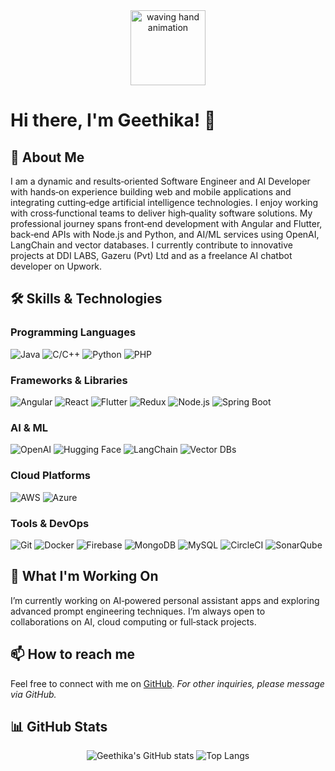 <div align="center">
  <img src="https://media.giphy.com/media/hvRJCLFzcasrR4ia7z/giphy.gif" width="120" alt="waving hand animation"/>
</div>

# Hi there, I'm Geethika! 👋

## 🚀 About Me

I am a dynamic and results‑oriented Software Engineer and AI Developer with hands‑on experience building web and mobile applications and integrating cutting‑edge artificial intelligence technologies. I enjoy working with cross‑functional teams to deliver high‑quality software solutions. My professional journey spans front‑end development with Angular and Flutter, back‑end APIs with Node.js and Python, and AI/ML services using OpenAI, LangChain and vector databases. I currently contribute to innovative projects at DDI LABS, Gazeru (Pvt) Ltd and as a freelance AI chatbot developer on Upwork.

<!-- Removed education and work experience sections to simplify the profile -->

## 🛠️ Skills & Technologies

### Programming Languages
![Java](https://img.shields.io/badge/-Java-007396?style=for-the-badge&logo=java&logoColor=white)
![C/C++](https://img.shields.io/badge/-C/C++-00599C?style=for-the-badge&logo=c&logoColor=white)
![Python](https://img.shields.io/badge/-Python-3776AB?style=for-the-badge&logo=python&logoColor=white)
![PHP](https://img.shields.io/badge/-PHP-777BB4?style=for-the-badge&logo=php&logoColor=white)

### Frameworks & Libraries
![Angular](https://img.shields.io/badge/-Angular-DD0031?style=for-the-badge&logo=angular&logoColor=white)
![React](https://img.shields.io/badge/-React-61DAFB?style=for-the-badge&logo=react&logoColor=black)
![Flutter](https://img.shields.io/badge/-Flutter-02569B?style=for-the-badge&logo=flutter&logoColor=white)
![Redux](https://img.shields.io/badge/-Redux-764ABC?style=for-the-badge&logo=redux&logoColor=white)
![Node.js](https://img.shields.io/badge/-Node.js-339933?style=for-the-badge&logo=node.js&logoColor=white)
![Spring Boot](https://img.shields.io/badge/-Spring%20Boot-6DB33F?style=for-the-badge&logo=spring-boot&logoColor=white)

### AI & ML
![OpenAI](https://img.shields.io/badge/-OpenAI-412991?style=for-the-badge&logo=openai&logoColor=white)
![Hugging Face](https://img.shields.io/badge/-Hugging%20Face-FFD21F?style=for-the-badge&logo=hugging-face&logoColor=black)
![LangChain](https://img.shields.io/badge/-LangChain-00916E?style=for-the-badge&logo=python&logoColor=white)
![Vector DBs](https://img.shields.io/badge/-Vector%20DBs-006400?style=for-the-badge&logo=database&logoColor=white)

### Cloud Platforms
![AWS](https://img.shields.io/badge/-AWS-232F3E?style=for-the-badge&logo=amazon-aws&logoColor=white)
![Azure](https://img.shields.io/badge/-Azure-0078D4?style=for-the-badge&logo=azure-devops&logoColor=white)

### Tools & DevOps
![Git](https://img.shields.io/badge/-Git-F05032?style=for-the-badge&logo=git&logoColor=white)
![Docker](https://img.shields.io/badge/-Docker-2496ED?style=for-the-badge&logo=docker&logoColor=white)
![Firebase](https://img.shields.io/badge/-Firebase-FFCA28?style=for-the-badge&logo=firebase&logoColor=black)
![MongoDB](https://img.shields.io/badge/-MongoDB-47A248?style=for-the-badge&logo=mongodb&logoColor=white)
![MySQL](https://img.shields.io/badge/-MySQL-4479A1?style=for-the-badge&logo=mysql&logoColor=white)
![CircleCI](https://img.shields.io/badge/-CircleCI-343434?style=for-the-badge&logo=circleci&logoColor=white)
![SonarQube](https://img.shields.io/badge/-SonarQube-4E9BCD?style=for-the-badge&logo=sonarqube&logoColor=white)

## 🧠 What I'm Working On

I’m currently working on AI‑powered personal assistant apps and exploring advanced prompt engineering techniques. I’m always open to collaborations on AI, cloud computing or full‑stack projects.

## 📫 How to reach me

Feel free to connect with me on [GitHub](https://github.com/Geethika1234-mano). *For other inquiries, please message via GitHub.*

## 📊 GitHub Stats

<!-- GitHub stats and top languages -->
<div align="center">
  <img src="https://github-readme-stats.vercel.app/api?username=Geethika1234-mano&show_icons=true&theme=dark" alt="Geethika's GitHub stats"/>
  <img src="https://github-readme-stats.vercel.app/api/top-langs/?username=Geethika1234-mano&layout=compact&theme=dark" alt="Top Langs"/>
</div>